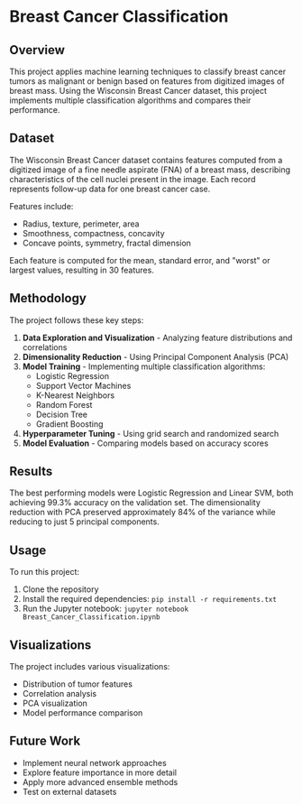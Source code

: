 # Breast Cancer Classification

## Overview
This project applies machine learning techniques to classify breast cancer tumors as malignant or benign based on features from digitized images of breast mass. Using the Wisconsin Breast Cancer dataset, this project implements multiple classification algorithms and compares their performance.

## Dataset
The Wisconsin Breast Cancer dataset contains features computed from a digitized image of a fine needle aspirate (FNA) of a breast mass, describing characteristics of the cell nuclei present in the image. Each record represents follow-up data for one breast cancer case.

Features include:
- Radius, texture, perimeter, area
- Smoothness, compactness, concavity
- Concave points, symmetry, fractal dimension

Each feature is computed for the mean, standard error, and "worst" or largest values, resulting in 30 features.

## Methodology
The project follows these key steps:
1. **Data Exploration and Visualization** - Analyzing feature distributions and correlations
2. **Dimensionality Reduction** - Using Principal Component Analysis (PCA) 
3. **Model Training** - Implementing multiple classification algorithms:
   - Logistic Regression
   - Support Vector Machines
   - K-Nearest Neighbors
   - Random Forest
   - Decision Tree
   - Gradient Boosting
4. **Hyperparameter Tuning** - Using grid search and randomized search
5. **Model Evaluation** - Comparing models based on accuracy scores

## Results
The best performing models were Logistic Regression and Linear SVM, both achieving 99.3% accuracy on the validation set. The dimensionality reduction with PCA preserved approximately 84% of the variance while reducing to just 5 principal components.

## Usage
To run this project:
1. Clone the repository
2. Install the required dependencies: `pip install -r requirements.txt`
3. Run the Jupyter notebook: `jupyter notebook Breast_Cancer_Classification.ipynb`

## Visualizations
The project includes various visualizations:
- Distribution of tumor features
- Correlation analysis
- PCA visualization
- Model performance comparison

## Future Work
- Implement neural network approaches
- Explore feature importance in more detail
- Apply more advanced ensemble methods
- Test on external datasets
